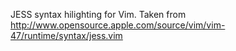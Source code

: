JESS syntax hilighting for Vim. Taken from http://www.opensource.apple.com/source/vim/vim-47/runtime/syntax/jess.vim
